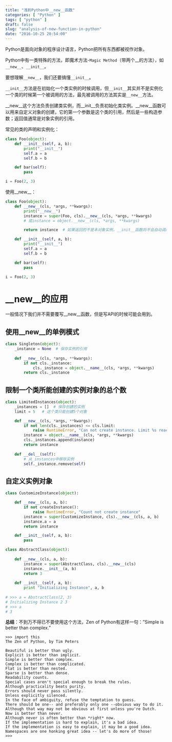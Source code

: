 ```yaml
---
title: "浅析Python中__new__函数"
categories: [ "Python" ]
tags: [ "python" ]
draft: false
slug: "analysis-of-new-function-in-python"
date: "2016-10-25 20:54:00"
---
```


Python是面向对象的程序设计语言，Python把所有东西都被视作对象。

Python中有一类特殊的方法，即魔术方法-`Magic Method`（带两个__的方法），如`__new__`、`__init__`。

要想理解`__new__`，我们还要搞懂`__init__`。

`__init__`方法是在初始化一个类实例的时候调用，但`__init__`其实并不是实例化一个类的时候第一个被调用的方法，最先被调用的方法其实是`__new__`方法。

__new__这个方法负责创建类实例，而__init__负责初始化类实例。__new__函数可以用来自定义对象的创建，它的第一个参数是这个类的引用，然后是一些构造参数；返回值通常是对象实例的引用。


<!--more-->


常见的类的声明和实例化：

```python
class Foo(object):
    def __init__(self, a, b):
        print("__init__")
        self.a = a
        self.b = b

    def bar(self):
        pass

i = Foo(2, 3)
```
使用__new__：

```python
class Foo(object):
    def __new__(cls, *args, **kwargs):
        print("__new__")
        instance = super(Foo, cls).__new__(cls, *args, **kwargs)
        # 或instance = object.__new__(cls, *args, **kwargs)

        return instance  # 如果返回的不是本对象实例，__init__函数将不会自动调用，这时你需要手动调用

    def __init__(self, a, b):
        print("__init__")
        self.a = a
        self.b = b

    def bar(self):
        pass

i = Foo(2, 3)
```

# __new__的应用

一般情况下我们并不需要覆写__new__函数，但是写API的时候可能会用到。

## 使用__new__的单例模式

```python
class Singleton(object):
    _instance = None  # 保存实例的引用
    
    def __new__(cls, *args, **kwargs):
        if not cls._instance:
            cls._instance = object.__name__(cls, *args, **kwargs)
        return cls._instance
```
## 限制一个类所能创建的实例对象的总个数

```python
class LimitedInstances(object):
    _instances = []  # 保存创建的实例
    limit = 5   # 这个类只能创建5个对象

    def __new__(cls, *args, **kwargs):
        if not len(cls._instances) <= cls.limit:
            raise RuntimeError, "Can not create instance. Limit %s reached" % cls.limit
        instance = object.__name__(cls, *args, **kwargs)
        cls._instances.append(instance)
        return instance
    
    def __del__(self):
        # 从_instances中移除实例
        self._instance.remove(self)

```

## 自定义实例对象

```python
class CustomizeInstance(object):

    def __new__(cls, a, b):
        if not createInstance():
            raise RuntimeError, "Count not create instance"
        instance = super(CustomizeInstance, cls).__new__(cls, a, b)
        instance.a = a
        return instance

    def __init__(self, a, b):
        pass
```

```python
class AbstractClass(object):
 
    def __new__(cls, a, b):
        instance = super(AbstractClass, cls).__new__(cls)
        instance.__init__(a, b)
        return 3
 
    def __init__(self, a, b):
        print "Initializing Instance", a, b
 
# >>> a = AbstractClass(2, 3)
# Initializing Instance 2 3
# >>> a 
# 3

```

**总结**：不到万不得已不要使用这个方法，Zen of Python有这样一句：”Simple is better than complex.”

```
>>> import this
The Zen of Python, by Tim Peters

Beautiful is better than ugly.
Explicit is better than implicit.
Simple is better than complex.
Complex is better than complicated.
Flat is better than nested.
Sparse is better than dense.
Readability counts.
Special cases aren't special enough to break the rules.
Although practicality beats purity.
Errors should never pass silently.
Unless explicitly silenced.
In the face of ambiguity, refuse the temptation to guess.
There should be one-- and preferably only one --obvious way to do it.
Although that way may not be obvious at first unless you're Dutch.
Now is better than never.
Although never is often better than *right* now.
If the implementation is hard to explain, it's a bad idea.
If the implementation is easy to explain, it may be a good idea.
Namespaces are one honking great idea -- let's do more of those!
>>>
```
